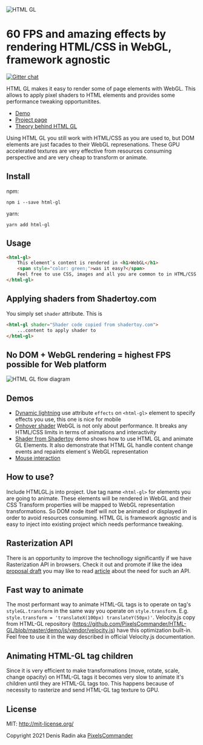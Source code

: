 <img alt="HTML GL" src="http://pixelscommander.com/polygon/htmlgl/figures/logo-blue.png"/>

60 FPS and amazing effects by rendering HTML/CSS in WebGL, framework agnostic
=======================================================================================

[![Gitter chat](https://badges.gitter.im/gitterHQ/gitter.png)](https://gitter.im/PixelsCommander/HTML-GL)

HTML GL makes it easy to render some of page elements with WebGL. This allows to apply pixel shaders to HTML elements and provides some performance tweaking opportunitites.

- [Demo](http://pixelscommander.com/polygon/htmlgl/demo/filters.html)
- [Project page](http://htmlgl.com)
- [Theory behind HTML GL](http://pixelscommander.com/en/web-applications-performance/render-html-css-in-webgl-to-get-highest-performance-possibl/)

Using HTML GL you still work with HTML/CSS as you are used to, but DOM elements are just facades to their WebGL represenations. These GPU accelerated textures are very effective from resources consuming perspective and are very cheap to transform or animate.

Install
-------
npm:
```
npm i --save html-gl
```

yarn:
```
yarn add html-gl
```

Usage
-----

```html
<html-gl>
    This element`s content is rendered in <h1>WebGL</h1>
    <span style="color: green;">was it easy?</span>
    Feel free to use CSS, images and all you are common to in HTML/CSS world.
</html-gl>
```

Applying shaders from Shadertoy.com
-----

You simply set `shader` attribute. This is 

```html
<html-gl shader="Shader code copied from shadertoy.com">
    ...content to apply shader to
</html-gl>
```

No DOM + WebGL rendering = highest FPS possible for Web platform
-------------------------------------------------------

<img alt="HTML GL flow diagram" src="http://pixelscommander.com/polygon/htmlgl/figures/htmlgl-flow-diagram.png"/>

Demos
-----

- [Dynamic lightning](http://pixelscommander.com/polygon/htmlgl/demo/ripples.html) use attribute `effects` on `<html-gl>` element to specify effects you use, this one is nice for mobile
- [Onhover shader](http://pixelscommander.com/polygon/htmlgl/demo/filters.html) WebGL is not only about performance. It breaks any HTML/CSS limits in terms of animations and interactivity
- [Shader from Shadertoy](http://pixelscommander.com/polygon/htmlgl/demo/basic-webgl.html) demo shows how to use HTML GL and animate GL Elements. It also demonstrate that HTML GL handle content change events and repaints element`s WebGL representation
- [Mouse interaction](http://pixelscommander.com/polygon/htmlgl/demo/advanced-content-dom.html)

How to use?
-----------
Include HTMLGL.js into project. Use tag name `<html-gl>` for elements you are going to animate. These elements will be rendered in WebGL and their CSS Transform properties will be mapped to WebGL representation transformations. So DOM node itself will not be animated or displayed in order to avoid resources consuming.
HTML GL is framework agnostic and is easy to inject into existing project which needs performance tweaking.

Rasterization API
-----------------
There is an opportunity to improve the technollogy significantly if we have Rasterization API in browsers. Check it out and promote if like the idea [proposal draft](https://gist.github.com/PixelsCommander/a0b5882139cbb8a1781c#file-proposal-md) you may like to read [article](http://pixelscommander.com/en/javascript/state-of-html-content-rasterization-draw-html-to-canvas-image/) about the need for such an API.

Fast way to animate
-------------------
The most performant way to animate HTML-GL tags is to operate on tag's `styleGL.transform` in the same way you operate on `style.transform`. E.g. `style.transform = 'translateX(100px) translateY(50px)'`.
Velocity.js copy from HTML-GL repository (https://github.com/PixelsCommander/HTML-GL/blob/master/demo/js/vendor/velocity.js) have this optimization built-in. Feel free to use it in the way described in official Velocity.js documentation.

Animating HTML-GL tag children
------------------------------
Since it is very efficient to make transformations (move, rotate, scale, change opacity) on HTML-GL tags it becomes very slow to animate it's children until they are HTML-GL tags too. This happens because of necessity to rasterize and send HTML-GL tag texture to GPU.

License
-------
MIT: http://mit-license.org/

Copyright 2021 Denis Radin aka [PixelsCommander](http://pixelscommander.com)
